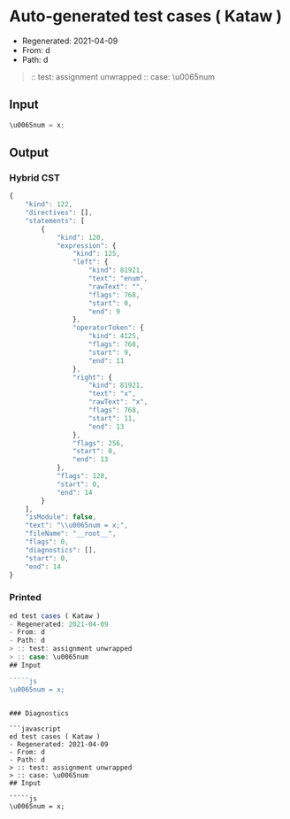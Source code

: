 # Auto-generated test cases ( Kataw )
- Regenerated: 2021-04-09
- From: d
- Path: d
> :: test: assignment unwrapped
> :: case: \u0065num
## Input

`````js
\u0065num = x;
`````

## Output

### Hybrid CST

```javascript
{
    "kind": 122,
    "directives": [],
    "statements": [
        {
            "kind": 120,
            "expression": {
                "kind": 125,
                "left": {
                    "kind": 81921,
                    "text": "enum",
                    "rawText": "",
                    "flags": 768,
                    "start": 0,
                    "end": 9
                },
                "operatorToken": {
                    "kind": 4125,
                    "flags": 768,
                    "start": 9,
                    "end": 11
                },
                "right": {
                    "kind": 81921,
                    "text": "x",
                    "rawText": "x",
                    "flags": 768,
                    "start": 11,
                    "end": 13
                },
                "flags": 256,
                "start": 0,
                "end": 13
            },
            "flags": 128,
            "start": 0,
            "end": 14
        }
    ],
    "isModule": false,
    "text": "\\u0065num = x;",
    "fileName": "__root__",
    "flags": 0,
    "diagnostics": [],
    "start": 0,
    "end": 14
}
```

### Printed

```javascript
ed test cases ( Kataw )
- Regenerated: 2021-04-09
- From: d
- Path: d
> :: test: assignment unwrapped
> :: case: \u0065num
## Input

`````js
\u0065num = x;
`````
```

### Diagnostics

```javascript
ed test cases ( Kataw )
- Regenerated: 2021-04-09
- From: d
- Path: d
> :: test: assignment unwrapped
> :: case: \u0065num
## Input

`````js
\u0065num = x;
`````
```

